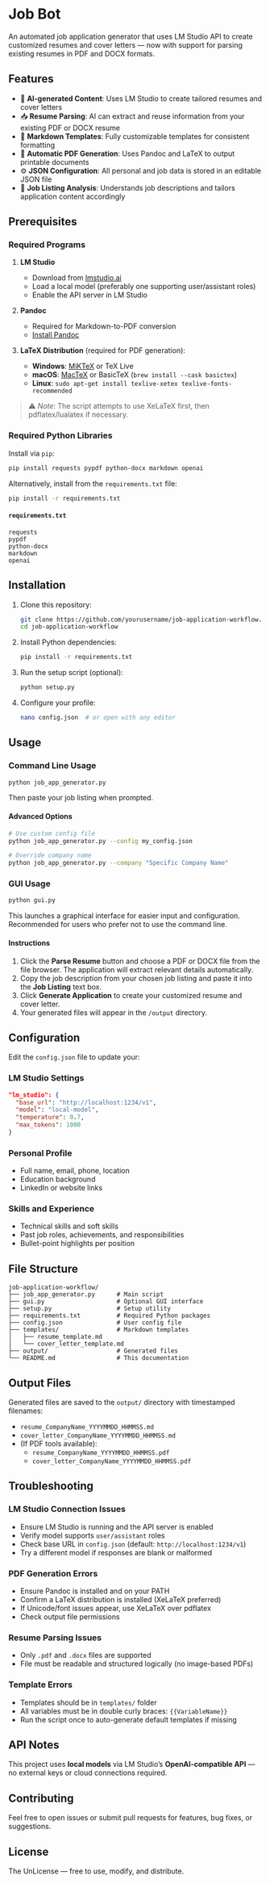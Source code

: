 # Job Bot

An automated job application generator that uses LM Studio API to create customized resumes and cover letters — now with support for parsing existing resumes in PDF and DOCX formats.

## Features

- 🤖 **AI-generated Content**: Uses LM Studio to create tailored resumes and cover letters
- 📥 **Resume Parsing**: AI can extract and reuse information from your existing PDF or DOCX resume
- 📝 **Markdown Templates**: Fully customizable templates for consistent formatting
- 📄 **Automatic PDF Generation**: Uses Pandoc and LaTeX to output printable documents
- ⚙️ **JSON Configuration**: All personal and job data is stored in an editable JSON file
- 🎯 **Job Listing Analysis**: Understands job descriptions and tailors application content accordingly

## Prerequisites

### Required Programs

1. **LM Studio**
   - Download from [lmstudio.ai](https://lmstudio.ai/)
   - Load a local model (preferably one supporting user/assistant roles)
   - Enable the API server in LM Studio

2. **Pandoc**
   - Required for Markdown-to-PDF conversion  
   - [Install Pandoc](https://pandoc.org/installing.html)

3. **LaTeX Distribution** (required for PDF generation):
   - **Windows**: [MiKTeX](https://miktex.org/download) or TeX Live
   - **macOS**: [MacTeX](https://tug.org/mactex/) or BasicTeX (`brew install --cask basictex`)
   - **Linux**: `sudo apt-get install texlive-xetex texlive-fonts-recommended`

> ⚠️ *Note*: The script attempts to use XeLaTeX first, then pdflatex/lualatex if necessary.

### Required Python Libraries

Install via `pip`:

```bash
pip install requests pypdf python-docx markdown openai
```

Alternatively, install from the `requirements.txt` file:

```bash
pip install -r requirements.txt
```

#### `requirements.txt`
```
requests
pypdf
python-docx
markdown
openai
```

## Installation

1. Clone this repository:
   ```bash
   git clone https://github.com/yourusername/job-application-workflow.git
   cd job-application-workflow
   ```

2. Install Python dependencies:
   ```bash
   pip install -r requirements.txt
   ```

3. Run the setup script (optional):
   ```bash
   python setup.py
   ```

4. Configure your profile:
   ```bash
   nano config.json  # or open with any editor
   ```

## Usage

### Command Line Usage
```bash
python job_app_generator.py
```
Then paste your job listing when prompted.

#### Advanced Options
```bash
# Use custom config file
python job_app_generator.py --config my_config.json

# Override company name
python job_app_generator.py --company "Specific Company Name"
```

### GUI Usage
```bash
python gui.py
```
This launches a graphical interface for easier input and configuration. Recommended for users who prefer not to use the command line.

#### Instructions
1. Click the **Parse Resume** button and choose a PDF or DOCX file from the file browser. The application will extract relevant details automatically.
2. Copy the job description from your chosen job listing and paste it into the **Job Listing** text box.
3. Click **Generate Application** to create your customized resume and cover letter.
4. Your generated files will appear in the `/output` directory.

## Configuration

Edit the `config.json` file to update your:

### LM Studio Settings
```json
"lm_studio": {
  "base_url": "http://localhost:1234/v1",
  "model": "local-model",
  "temperature": 0.7,
  "max_tokens": 1000
}
```

### Personal Profile
- Full name, email, phone, location
- Education background
- LinkedIn or website links

### Skills and Experience
- Technical skills and soft skills
- Past job roles, achievements, and responsibilities
- Bullet-point highlights per position

## File Structure

```
job-application-workflow/
├── job_app_generator.py      # Main script
├── gui.py                    # Optional GUI interface
├── setup.py                  # Setup utility
├── requirements.txt          # Required Python packages
├── config.json               # User config file
├── templates/                # Markdown templates
│   ├── resume_template.md
│   └── cover_letter_template.md
├── output/                   # Generated files
└── README.md                 # This documentation
```

## Output Files

Generated files are saved to the `output/` directory with timestamped filenames:

- `resume_CompanyName_YYYYMMDD_HHMMSS.md`
- `cover_letter_CompanyName_YYYYMMDD_HHMMSS.md`
- (If PDF tools available):
  - `resume_CompanyName_YYYYMMDD_HHMMSS.pdf`
  - `cover_letter_CompanyName_YYYYMMDD_HHMMSS.pdf`

## Troubleshooting

### LM Studio Connection Issues
- Ensure LM Studio is running and the API server is enabled
- Verify model supports `user/assistant` roles
- Check base URL in `config.json` (default: `http://localhost:1234/v1`)
- Try a different model if responses are blank or malformed

### PDF Generation Errors
- Ensure Pandoc is installed and on your PATH
- Confirm a LaTeX distribution is installed (XeLaTeX preferred)
- If Unicode/font issues appear, use XeLaTeX over pdflatex
- Check output file permissions

### Resume Parsing Issues
- Only `.pdf` and `.docx` files are supported
- File must be readable and structured logically (no image-based PDFs)

### Template Errors
- Templates should be in `templates/` folder
- All variables must be in double curly braces: `{{VariableName}}`
- Run the script once to auto-generate default templates if missing

## API Notes

This project uses **local models** via LM Studio’s **OpenAI-compatible API** — no external keys or cloud connections required.

## Contributing

Feel free to open issues or submit pull requests for features, bug fixes, or suggestions.

## License

The UnLicense — free to use, modify, and distribute.

